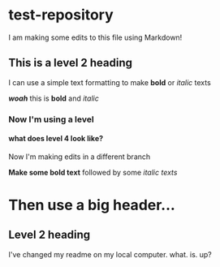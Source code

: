 # test-repository

I am making some edits to this file using Markdown! 

## This is a level 2 heading
I can use a simple text formatting to make **bold** or *italic* texts 

***woah*** this is **bold** and *italic* 

### Now I'm using a level 

#### what does level 4 look like?

Now I'm making edits in a different branch

**Make some bold text** followed by some *italic texts* 

# Then use a big header...

## Level 2 heading

I've changed my readme on my local computer. what. is. up?

